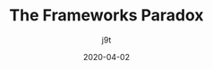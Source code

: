 ---
author: j9t
date: 2020-04-02
permalink: false
tags:
  - frameworks
target_url: https://meiert.com/en/blog/the-frameworks-paradox/
title: The Frameworks Paradox
---
